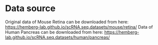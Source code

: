 # Data source
Original data of Mouse Retina can be downloaded from here: https://hemberg-lab.github.io/scRNA.seq.datasets/mouse/retina/
Data of Human Pancreas can be downloaded from here: https://hemberg-lab.github.io/scRNA.seq.datasets/human/pancreas/